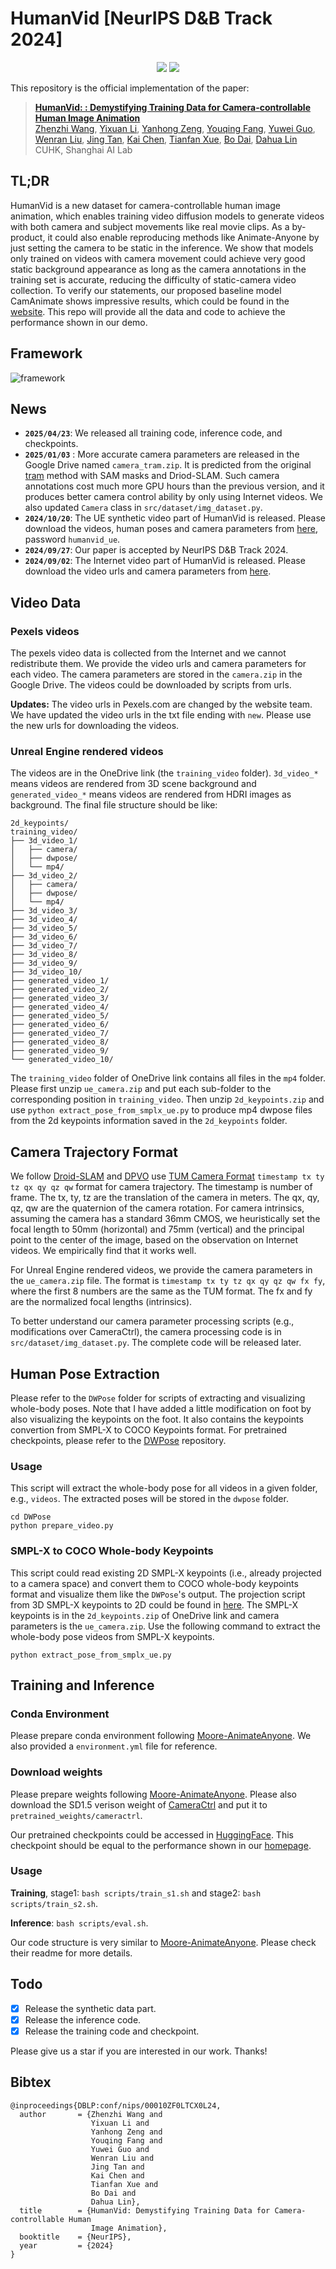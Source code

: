 # HumanVid [NeurIPS D&B Track 2024]
<div align='Center'>
    <a href='https://humanvid.github.io/'><img src='https://img.shields.io/badge/Project-Page-Green'></a>
    <a href='https://arxiv.org/abs/2407.17438'><img src='https://img.shields.io/badge/Paper-Arxiv-red'></a>
</div>

This repository is the official implementation of the paper:
>[**HumanVid: : Demystifying Training Data for Camera-controllable Human Image Animation**](https://arxiv.org/abs/2407.17438) <br>
> [Zhenzhi Wang](https://zhenzhiwang.github.io/), [Yixuan Li](https://yixuanli98.github.io/), [Yanhong Zeng](https://zengyh1900.github.io/), [Youqing Fang](#), [Yuwei Guo](https://guoyww.github.io/), <br> [Wenran Liu](#), [Jing Tan](https://sparkstj.github.io/), [Kai Chen](https://chenkai.site/), [Tianfan Xue](https://tianfan.info/), [Bo Dai](https://daibo.info/), [Dahua Lin](http://dahua.site/) <br>
CUHK, Shanghai AI Lab

## TL;DR
HumanVid is a new dataset for camera-controllable human image animation, which enables training video diffusion models to generate videos with both camera and subject movements like real movie clips. As a by-product, it could also enable reproducing methods like Animate-Anyone by just setting the camera to be static in the inference. We show that models only trained on videos with camera movement could achieve very good static background appearance as long as the camera annotations in the training set is accurate, reducing the difficulty of static-camera video collection. To verify our statements, our proposed baseline model CamAnimate shows impressive results, which could be found in the [website](https://humanvid.github.io/). This repo will provide all the data and code to achieve the performance shown in our demo.

## Framework
![framework](assets/framework.png)

## News
- **`2025/04/23`**: We released all training code, inference code, and checkpoints.
- **`2025/01/03`** : More accurate camera parameters are released in the Google Drive named `camera_tram.zip`. It is predicted from the original [tram](https://github.com/yufu-wang/tram) method with SAM masks and Driod-SLAM. Such camera annotations cost much more GPU hours than the previous version, and it produces better camera control ability by only using Internet videos. We also updated `Camera` class in `src/dataset/img_dataset.py`.
- **`2024/10/20`**: The UE synthetic video part of HumanVid is released. Please download the videos, human poses and camera parameters from [here](https://mycuhk-my.sharepoint.com/:f:/g/personal/1155189552_link_cuhk_edu_hk/EoLw3qmoeFFEq88f87TZRfkB6w7FWFsnfeedfu52wk1rgw?e=yYH0n1), password `humanvid_ue`.
- **`2024/09/27`**: Our paper is accepted by NeurIPS D&B Track 2024.
- **`2024/09/02`**: The Internet video part of HumanVid is released. Please download the video urls and camera parameters from [here](https://drive.google.com/drive/folders/1UGEkOKXYX9BGUFz0ao6lOGXkZjQGoJcZ?usp=sharing). 

## Video Data

### Pexels videos
The pexels video data is collected from the Internet and we cannot redistribute them. We provide the video urls and camera parameters for each video. The camera parameters are stored in the `camera.zip` in the Google Drive. The videos could be downloaded by scripts from urls.

**Updates:** The video urls in Pexels.com are changed by the website team. We have updated the video urls in the txt file ending with `new`. Please use the new urls for downloading the videos.

### Unreal Engine rendered videos
The videos are in the OneDrive link (the `training_video` folder). `3d_video_*` means videos are rendered from 3D scene background and `generated_video_*` means videos are rendered from HDRI images as background. The final file structure should be like:
```
2d_keypoints/
training_video/
├── 3d_video_1/
│   ├── camera/
│   ├── dwpose/
│   └── mp4/
├── 3d_video_2/
│   ├── camera/
│   ├── dwpose/
│   └── mp4/
├── 3d_video_3/
├── 3d_video_4/
├── 3d_video_5/
├── 3d_video_6/
├── 3d_video_7/
├── 3d_video_8/
├── 3d_video_9/
├── 3d_video_10/
├── generated_video_1/
├── generated_video_2/
├── generated_video_3/
├── generated_video_4/
├── generated_video_5/
├── generated_video_6/
├── generated_video_7/
├── generated_video_8/
├── generated_video_9/
└── generated_video_10/
```
The `training_video` folder of OneDrive link contains all files in the `mp4` folder. Please first unzip `ue_camera.zip` and put each sub-folder to the corresponding position in `training_video`. Then unzip `2d_keypoints.zip` and use `python extract_pose_from_smplx_ue.py` to produce mp4 dwpose files from the 2d keypoints information saved in the `2d_keypoints` folder.


## Camera Trajectory Format
We follow [Droid-SLAM](https://github.com/princeton-vl/DROID-SLAM) and [DPVO](https://github.com/princeton-vl/DPVO) use [TUM Camera Format](https://cvg.cit.tum.de/data/datasets/rgbd-dataset/file_formats) `timestamp tx ty tz qx qy qz qw` format for camera trajectory. The timestamp is number of frame. The tx, ty, tz are the translation of the camera in meters. The qx, qy, qz, qw are the quaternion of the camera rotation. For camera intrinsics, assuming the camera has a standard 36mm CMOS, we heuristically set the focal length to 50mm (horizontal) and 75mm (vertical) and the principal point to the center of the image, based on the observation on Internet videos. We empirically find that it works well.

For Unreal Engine rendered videos, we provide the camera parameters in the `ue_camera.zip` file. The format is `timestamp tx ty tz qx qy qz qw fx fy`, where the first 8 numbers are the same as the TUM format. The fx and fy are the normalized focal lengths (intrinsics).

To better understand our camera parameter processing scripts (e.g., modifications over CameraCtrl), the camera processing code is in `src/dataset/img_dataset.py`. The complete code will be released later.


## Human Pose Extraction
Please refer to the `DWPose` folder for scripts of extracting and visualizing whole-body poses. Note that I have added a little modification on foot by also visualizing the keypoints on the foot. It also contains the keypoints convertion from SMPL-X to COCO Keypoints format. For pretrained checkpoints, please refer to the [DWPose](https://github.com/IDEA-Research/DWPose) repository.


### Usage
This script will extract the whole-body pose for all videos in a given folder, e.g., `videos`. The extracted poses will be stored in the `dwpose` folder.
```
cd DWPose
python prepare_video.py
```

### SMPL-X to COCO Whole-body Keypoints
This script could read existing 2D SMPL-X keypoints (i.e., already projected to a camera space) and convert them to COCO whole-body keypoints format and visualize them like the `DWPose`'s output. The projection script from 3D SMPL-X keypoints to 2D could be found in [here](https://github.com/pixelite1201/BEDLAM/blob/master/data_processing/df_full_body.py). The SMPL-X keypoints is in the `2d_keypoints.zip` of OneDrive link and camera parameters is the `ue_camera.zip`. Use the following command to extract the whole-body pose videos from SMPL-X keypoints.
```
python extract_pose_from_smplx_ue.py
```


## Training and Inference

### Conda Environment
Please prepare conda environment following [Moore-AnimateAnyone](https://github.com/MooreThreads/Moore-AnimateAnyone). We also provided a `environment.yml` file for reference.

### Download weights
Please prepare weights following [Moore-AnimateAnyone](https://github.com/MooreThreads/Moore-AnimateAnyone). Please also download the SD1.5 verison weight of [CameraCtrl](https://github.com/hehao13/CameraCtrl) and put it to `pretrained_weights/cameractrl`.

Our pretrained checkpoints could be accessed in [HuggingFace](https://huggingface.co/zhenzhiwang/humanvid). This checkpoint should be equal to the performance shown in our [homepage](https://humanvid.github.io/).

### Usage
**Training**, stage1: `bash scripts/train_s1.sh` and stage2: `bash scripts/train_s2.sh`.

**Inference**: `bash scripts/eval.sh`.

Our code structure is very similar to [Moore-AnimateAnyone](https://github.com/MooreThreads/Moore-AnimateAnyone). Please check their readme for more details.

## Todo
- [x] Release the synthetic data part.
- [x] Release the inference code.
- [x] Release the training code and checkpoint.

Please give us a star if you are interested in our work. Thanks!
## Bibtex
```
@inproceedings{DBLP:conf/nips/00010ZF0LTCX0L24,
  author       = {Zhenzhi Wang and
                  Yixuan Li and
                  Yanhong Zeng and
                  Youqing Fang and
                  Yuwei Guo and
                  Wenran Liu and
                  Jing Tan and
                  Kai Chen and
                  Tianfan Xue and
                  Bo Dai and
                  Dahua Lin},
  title        = {HumanVid: Demystifying Training Data for Camera-controllable Human
                  Image Animation},
  booktitle    = {NeurIPS},
  year         = {2024}
}
```
